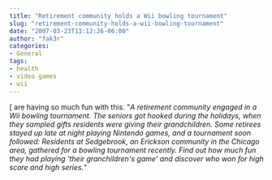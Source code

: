 ```yaml
---
title: "Retirement community holds a Wii bowling tournament"
slug: "retirement-community-holds-a-wii-bowling-tournament"
date: "2007-03-23T13:12:26-06:00"
author: "fak3r"
categories:
- General
tags:
- health
- video games
- wii
---
```


[ are having so much fun with this.  "_A retirement community engaged in a Wii bowling tournament. The seniors got hooked during the holidays, when they sampled gifts residents were giving their grandchildren. Some retirees stayed up late at night playing Nintendo games, and a tournament soon followed: Residents at Sedgebrook, an Erickson community in the Chicago area, gathered for a bowling tournament recently. Find out how much fun they had playing 'their granchildren's game' and discover who won for high score and high series._"
